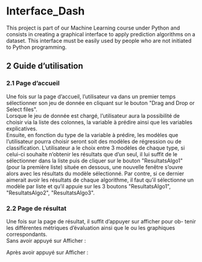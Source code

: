 # Interface_Dash

This project is part of our Machine Learning course under Python and consists in creating a graphical interface to apply prediction algorithms on a dataset. 
This interface must be easily used by people who are not initiated to Python programming.

## 2 Guide d’utilisation
### 2.1 Page d’accueil
Une fois sur la page d’accueil, l’utilisateur va dans un premier temps sélectionner son jeu de donnée en cliquant sur le bouton "Drag and Drop or Select files".  
Lorsque le jeu de donnée est chargé, l’utilisateur aura la possibilité de choisir via la liste des colonnes, la variable à prédire ainsi que les variables explicatives.  
Ensuite, en fonction du type de la variable à prédire, les modèles que l’utilisateur pourra choisir seront soit des modèles de régression ou de classification. 
L’utilisateur a le choix entre 3 modèles de chaque type, si celui-ci souhaite n’obtenir les résultats que d’un seul, il lui suffit de le sélectionner dans la liste puis de cliquer sur le bouton "ResultatsAlgo1" (pour la première liste) située en dessous, une nouvelle fenêtre s’ouvre alors avec les résultats du modèle sélectionné. Par contre, si ce dernier aimerait avoir les résultats de chaque algorithme, il faut qu’il sélectionne un modèle par liste et qu’il appuie sur les 3 boutons "ResultatsAlgo1", "ResultatsAlgo2", "ResultatsAlgo3".

### 2.2 Page de résultat
Une fois sur la page de résultat, il suffit d’appuyer sur afficher pour ob- tenir les différentes métriques d’évaluation ainsi que le ou les graphiques correspondants.  
Sans avoir appuyé sur Afficher :  


Après avoir appuyé sur Afficher :  
  
